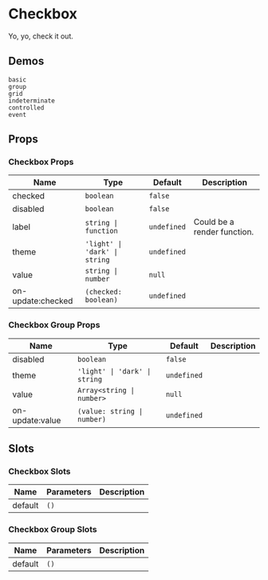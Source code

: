 # Checkbox
Yo, yo, check it out.

## Demos
```demo
basic
group
grid
indeterminate
controlled
event
```

## Props
### Checkbox Props
|Name|Type|Default|Description|
|-|-|-|-|
|checked|`boolean`|`false`||
|disabled|`boolean`|`false`||
|label|`string \| function`|`undefined`|Could be a render function.|
|theme|`'light' \| 'dark' \| string`|`undefined`||
|value|`string \| number`|`null`||
|on-update:checked|`(checked: boolean)`|`undefined`||

### Checkbox Group Props
|Name|Type|Default|Description|
|-|-|-|-|
|disabled|`boolean`|`false`||
|theme|`'light' \| 'dark' \| string`|`undefined`||
|value|`Array<string \| number>`|`null`||
|on-update:value|`(value: string \| number)`|`undefined`||

## Slots
### Checkbox Slots
|Name|Parameters|Description|
|-|-|-|
|default|`()`||

### Checkbox Group Slots
|Name|Parameters|Description|
|-|-|-|
|default|`()`||
